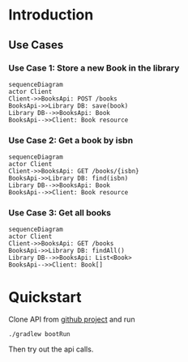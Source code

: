 
# Introduction

## Use Cases

### Use Case 1: Store a new Book in the library
```mermaid
sequenceDiagram
actor Client
Client->>BooksApi: POST /books
BooksApi->>Library DB: save(book)
Library DB-->>BooksApi: Book
BooksApi-->>Client: Book resource
```
### Use Case 2: Get a book by isbn
```mermaid
sequenceDiagram
actor Client
Client->>BooksApi: GET /books/{isbn}
BooksApi->>Library DB: find(isbn)
Library DB-->>BooksApi: Book
BooksApi-->>Client: Book resource
```
### Use Case 3: Get all books
```mermaid
sequenceDiagram
actor Client
Client->>BooksApi: GET /books
BooksApi->>Library DB: findAll()
Library DB-->>BooksApi: List<Book>
BooksApi-->>Client: Book[]
```

# Quickstart
Clone API from [github project](https://github.com/enisspahi/code-first-api-example) and run
````
./gradlew bootRun
````
Then try out the api calls.